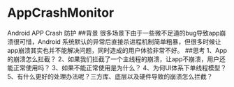 # AppCrashMonitor
Android APP Crash 防护
##背景
很多场景下由于一些微不足道的bug导致app崩溃很可惜，Android 系统默认的异常后直接杀进程机制简单粗暴，但很多时候让app崩溃其实也并不能解决问题，同时造成的用户体验非常不好。
##思考
1、App 的崩溃怎么拦截？
2、如果我们拦截了一个主线程的崩溃，让app不崩溃，用户还能正常使用吗？
3、如果不能正常使用是为什么？
4、为何UI体系下单线程模型？
5、有什么更好的处理办法呢？三方库、底层以及硬件导致的崩溃怎么拦截？
